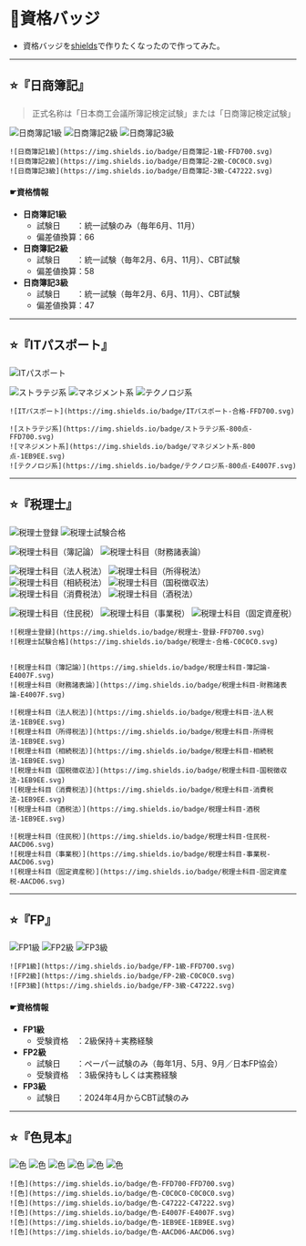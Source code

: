 # 🏅資格バッジ

- 資格バッジを[shields](https://shields.io/)で作りたくなったので作ってみた。

* * *

## ⭐『日商簿記』

> 正式名称は「日本商工会議所簿記検定試験」または「日商簿記検定試験」

![日商簿記1級](https://img.shields.io/badge/日商簿記-1級-FFD700.svg)
![日商簿記2級](https://img.shields.io/badge/日商簿記-2級-C0C0C0.svg)
![日商簿記3級](https://img.shields.io/badge/日商簿記-3級-C47222.svg)

```
![日商簿記1級](https://img.shields.io/badge/日商簿記-1級-FFD700.svg)
![日商簿記2級](https://img.shields.io/badge/日商簿記-2級-C0C0C0.svg)
![日商簿記3級](https://img.shields.io/badge/日商簿記-3級-C47222.svg)
```

#### ☛資格情報
- **日商簿記1級**
  - 試験日　　：統一試験のみ（毎年6月、11月）
  - 偏差値換算：66
- **日商簿記2級**
  - 試験日　　：統一試験（毎年2月、6月、11月）、CBT試験
  - 偏差値換算：58
- **日商簿記3級**
  - 試験日　　：統一試験（毎年2月、6月、11月）、CBT試験
  - 偏差値換算：47

* * *

## ⭐『ITパスポート』

![ITパスポート](https://img.shields.io/badge/ITパスポート-合格-FFD700.svg)
  
![ストラテジ系](https://img.shields.io/badge/ストラテジ系-800点-FFD700.svg)
![マネジメント系](https://img.shields.io/badge/マネジメント系-800点-1EB9EE.svg)
![テクノロジ系](https://img.shields.io/badge/テクノロジ系-800点-E4007F.svg)


```
![ITパスポート](https://img.shields.io/badge/ITパスポート-合格-FFD700.svg)
  
![ストラテジ系](https://img.shields.io/badge/ストラテジ系-800点-FFD700.svg)
![マネジメント系](https://img.shields.io/badge/マネジメント系-800点-1EB9EE.svg)
![テクノロジ系](https://img.shields.io/badge/テクノロジ系-800点-E4007F.svg)
```

* * *

## ⭐『税理士』

![税理士登録](https://img.shields.io/badge/税理士-登録-FFD700.svg)
![税理士試験合格](https://img.shields.io/badge/税理士-合格-C0C0C0.svg)


![税理士科目（簿記論）](https://img.shields.io/badge/税理士科目-簿記論-E4007F.svg)
![税理士科目（財務諸表論）](https://img.shields.io/badge/税理士科目-財務諸表論-E4007F.svg)
  
![税理士科目（法人税法）](https://img.shields.io/badge/税理士科目-法人税法-1EB9EE.svg)
![税理士科目（所得税法）](https://img.shields.io/badge/税理士科目-所得税法-1EB9EE.svg)
![税理士科目（相続税法）](https://img.shields.io/badge/税理士科目-相続税法-1EB9EE.svg)
![税理士科目（国税徴収法）](https://img.shields.io/badge/税理士科目-国税徴収法-1EB9EE.svg)
![税理士科目（消費税法）](https://img.shields.io/badge/税理士科目-消費税法-1EB9EE.svg)
![税理士科目（酒税法）](https://img.shields.io/badge/税理士科目-酒税法-1EB9EE.svg)
  
![税理士科目（住民税）](https://img.shields.io/badge/税理士科目-住民税-AACD06.svg)
![税理士科目（事業税）](https://img.shields.io/badge/税理士科目-事業税-AACD06.svg)
![税理士科目（固定資産税）](https://img.shields.io/badge/税理士科目-固定資産税-AACD06.svg)

```
![税理士登録](https://img.shields.io/badge/税理士-登録-FFD700.svg)
![税理士試験合格](https://img.shields.io/badge/税理士-合格-C0C0C0.svg)


![税理士科目（簿記論）](https://img.shields.io/badge/税理士科目-簿記論-E4007F.svg)
![税理士科目（財務諸表論）](https://img.shields.io/badge/税理士科目-財務諸表論-E4007F.svg)
  
![税理士科目（法人税法）](https://img.shields.io/badge/税理士科目-法人税法-1EB9EE.svg)
![税理士科目（所得税法）](https://img.shields.io/badge/税理士科目-所得税法-1EB9EE.svg)
![税理士科目（相続税法）](https://img.shields.io/badge/税理士科目-相続税法-1EB9EE.svg)
![税理士科目（国税徴収法）](https://img.shields.io/badge/税理士科目-国税徴収法-1EB9EE.svg)
![税理士科目（消費税法）](https://img.shields.io/badge/税理士科目-消費税法-1EB9EE.svg)
![税理士科目（酒税法）](https://img.shields.io/badge/税理士科目-酒税法-1EB9EE.svg)
  
![税理士科目（住民税）](https://img.shields.io/badge/税理士科目-住民税-AACD06.svg)
![税理士科目（事業税）](https://img.shields.io/badge/税理士科目-事業税-AACD06.svg)
![税理士科目（固定資産税）](https://img.shields.io/badge/税理士科目-固定資産税-AACD06.svg)
```

* * *

## ⭐『FP』

![FP1級](https://img.shields.io/badge/FP-1級-FFD700.svg)
![FP2級](https://img.shields.io/badge/FP-2級-C0C0C0.svg)
![FP3級](https://img.shields.io/badge/FP-3級-C47222.svg)

```
![FP1級](https://img.shields.io/badge/FP-1級-FFD700.svg)
![FP2級](https://img.shields.io/badge/FP-2級-C0C0C0.svg)
![FP3級](https://img.shields.io/badge/FP-3級-C47222.svg)
```
#### ☛資格情報
- **FP1級**
  - 受験資格　：2級保持＋実務経験
- **FP2級**
  - 試験日　　：ペーパー試験のみ（毎年1月、5月、9月／日本FP協会）
  - 受験資格　：3級保持もしくは実務経験
- **FP3級**
  - 試験日　　：2024年4月からCBT試験のみ

<!--

* * *

## ビジネス実務法務

* * *

## 行政書士

![行政書士登録](https://img.shields.io/badge/行政書士-登録-FFD700.svg)
![行政書士試験合格](https://img.shields.io/badge/行政書士-合格-C0C0C0.svg)

* * *

## 司法書士

![司法書士登録](https://img.shields.io/badge/司法書士-登録-FFD700.svg)
![司法書士試験合格](https://img.shields.io/badge/司法書士-合格-C0C0C0.svg)

* * *

## 弁護士

![弁護士登録](https://img.shields.io/badge/弁護士-登録-FFD700.svg)
![弁護士試験合格](https://img.shields.io/badge/弁護士-合格-C0C0C0.svg)

#### ☛資格情報

* * *

## 中小企業診断士

![中小企業診断士登録](https://img.shields.io/badge/中小企業診断士-登録-FFD700.svg)
![中小企業診断士試験合格](https://img.shields.io/badge/中小企業診断士-合格-C0C0C0.svg)


* * *

## 宅建士

![宅建士登録](https://img.shields.io/badge/宅建士-登録-FFD700.svg)
![宅建士試験合格](https://img.shields.io/badge/宅建士-合格-C0C0C0.svg)

* * *

## 公認会計士

![公認会計士登録](https://img.shields.io/badge/公認会計士-登録-FFD700.svg)
![公認会計士試験合格](https://img.shields.io/badge/公認会計士-合格-C0C0C0.svg)

-->

* * *

## ⭐『色見本』
![色](https://img.shields.io/badge/色-FFD700-FFD700.svg)
![色](https://img.shields.io/badge/色-C0C0C0-C0C0C0.svg)
![色](https://img.shields.io/badge/色-C47222-C47222.svg)
![色](https://img.shields.io/badge/色-E4007F-E4007F.svg)
![色](https://img.shields.io/badge/色-1EB9EE-1EB9EE.svg)
![色](https://img.shields.io/badge/色-AACD06-AACD06.svg)

```
![色](https://img.shields.io/badge/色-FFD700-FFD700.svg)
![色](https://img.shields.io/badge/色-C0C0C0-C0C0C0.svg)
![色](https://img.shields.io/badge/色-C47222-C47222.svg)
![色](https://img.shields.io/badge/色-E4007F-E4007F.svg)
![色](https://img.shields.io/badge/色-1EB9EE-1EB9EE.svg)
![色](https://img.shields.io/badge/色-AACD06-AACD06.svg)
```
